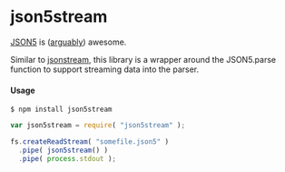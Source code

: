 # json5stream

[JSON5](http://json5.org/) is ([arguably](https://news.ycombinator.com/item?id=4031699)) awesome. 

Similar to [jsonstream](https://www.npmjs.com/package/jsonstream), this library is a wrapper around the JSON5.parse function to support streaming data into the parser.

#### Usage

```
$ npm install json5stream
```

```javascript
var json5stream = require( "json5stream" );

fs.createReadStream( "somefile.json5" )
  .pipe( json5stream() )
  .pipe( process.stdout );

```



